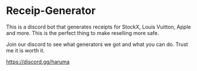 # Receip-Generator
This is a discord bot that generates receipts for StockX, Louis Vuitton, Apple and more. This is the perfect thing to make reselling more safe.

Join our discord to see what generators we got and what you can do. Trust me it is worth it.

https://discord.gg/haruma
